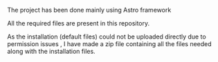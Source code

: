 The project has been done mainly using Astro framework

All the required files are present in this repository.

As the installation (default files) could not be uploaded directly due to permission issues , I have made a zip file containing all the files needed along with the installation files.

